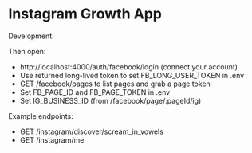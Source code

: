 # Instagram Growth App

Development:


Then open:
- http://localhost:4000/auth/facebook/login (connect your account)
- Use returned long-lived token to set FB_LONG_USER_TOKEN in .env
- GET /facebook/pages to list pages and grab a page token
- Set FB_PAGE_ID and FB_PAGE_TOKEN in .env
- Set IG_BUSINESS_ID (from /facebook/page/:pageId/ig)

Example endpoints:
- GET /instagram/discover/scream_in_vowels
- GET /instagram/me
